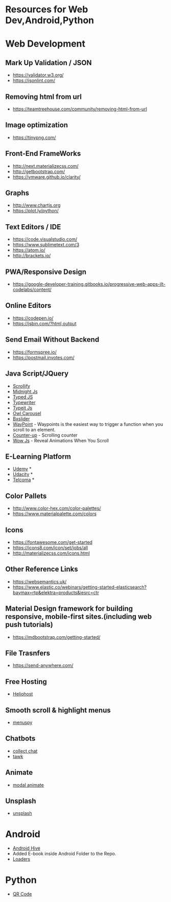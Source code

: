 # Resources for Web Dev,Android,Python
# Web Development

## Mark Up Validation / JSON 
* https://validator.w3.org/
* https://jsonlint.com/

## Removing html from url
* https://teamtreehouse.com/community/removing-html-from-url

## Image optimization
* https://tinypng.com/

## Front-End FrameWorks
* http://next.materializecss.com/
* http://getbootstrap.com/
* https://vmware.github.io/clarity/

## Graphs
* http://www.chartjs.org
* https://plot.ly/python/

## Text Editors / IDE
* https://code.visualstudio.com/
* https://www.sublimetext.com/3
* https://atom.io/
* http://brackets.io/

## PWA/Responsive Design 
* https://google-developer-training.gitbooks.io/progressive-web-apps-ilt-codelabs/content/

## Online Editors
* https://codepen.io/
* https://jsbin.com/?html,output

## Send Email Without Backend
* https://formspree.io/
* https://postmail.invotes.com/

## Java Script/JQuery
* [Scrollify](https://projects.lukehaas.me/scrollify/)
* [Midnight Js](http://aerolab.github.io/midnight.js/)
* [Typed JS](https://mattboldt.com/demos/typed-js/)
* [Typewriter](https://safi.me.uk/typewriterjs/)
* [Typeit Js](https://typeitjs.com/)
* [Owl Carousel](https://owlcarousel2.github.io/OwlCarousel2/)
* [Bxslider](https://bxslider.com/)
* [WayPoint](http://imakewebthings.com/waypoints/)  - Waypoints is the easiest way to trigger a function when you scroll to an element.
* [Counter-up](https://github.com/bfintal/Counter-Up) - Scrolling counter
* [Wow Js](https://mynameismatthieu.com/WOW/index.html) - Reveal Animations When You Scroll

## E-Learning Platform
* [Udemy](https://www.udemy.com/) *
* [Udacity](https://www.udacity.com) *
* [Telcoma](https://telcomaglobal.com) *

## Color Pallets
* http://www.color-hex.com/color-palettes/
* https://www.materialpalette.com/colors

## Icons
* https://fontawesome.com/get-started
* https://icons8.com/icon/set/jobs/all
* http://materializecss.com/icons.html

## Other Reference Links
* https://websemantics.uk/
* https://www.elastic.co/webinars/getting-started-elasticsearch?baymax=rtp&elektra=products&iesrc=ctr

## Material Design framework for building responsive, mobile-first sites.(including web push tutorials)
* https://mdbootstrap.com/getting-started/

## File Trasnfers
* https://send-anywhere.com/

## Free Hosting
* [Heliohost](https://www.heliohost.org/)

## Smooth scroll & highlight menus
* [menuspy](https://leocs.me/menuspy/#usage)

## Chatbots
* [collect chat](https://collect.chat/)
* [tawk](https://www.tawk.to/)

## Animate
* [modal animate](https://joaopereirawd.github.io/animatedModal.js/)

## Unsplash
* [unsplash](https://unsplash.com/)

# Android
* [Android Hive](https://www.androidhive.info/)
* Added E-book inside Android Folder to the Repo.
* [Loaders](https://github.com/81813780/AVLoadingIndicatorView)

# Python
* [QR Code](http://pythonhosted.org/PyQRCode/) 

